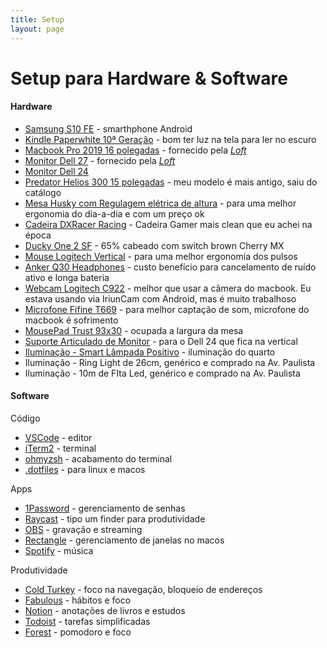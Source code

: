 ```yaml
---
title: Setup
layout: page
---
```


# Setup para Hardware & Software

<div class="breaker"></div>

#### Hardware

-   [Samsung S10 FE](https://www.samsung.com/br/smartphones/galaxy-s20/galaxy-s20-fe/) - smarthphone Android
-   [Kindle Paperwhite 10ª Geração](https://www.amazon.com.br/kindle/s?k=kindle) - bom ter luz na tela para ler no escuro
-   [Macbook Pro 2019 16 polegadas](https://support.apple.com/kb/SP809) - fornecido pela _[Loft](https://loft.com.br/)_
-   [Monitor Dell 27](https://www.dell.com/pt-br/shop/monitor-dell-de-27-p2720d/apd/210-aulk/monitores-e-acess%C3%B3rios) - fornecido pela _[Loft](https://loft.com.br/)_
-   [Monitor Dell 24](https://www.dell.com/pt/empresas/p/dell-u2419h-monitor/pd)
-   [Predator Helios 300 15 polegadas](https://www.acer.com/ac/pt/PT/content/predator-models/laptops/predatorhelios300) - meu modelo é mais antigo, saiu do catálogo
-   [Mesa Husky com Regulagem elétrica de altura](https://www.kabum.com.br/produto/135440/mesa-office-husky-technologies-900-preto-regulagem-de-altura-automatica-memorizacao-4-usuarios-anti-esmagamento-htct001) - para uma melhor ergonomia do dia-a-dia e com um preço ok
-   [Cadeira DXRacer Racing](https://www.dxracer.com.br/cadeira-dxracer-racing-rw01n-8-p985975) - Cadeira Gamer mais clean que eu achei na época
-   [Ducky One 2 SF](https://www.duckychannel.com.tw/en/Ducky-One2-SF) - 65% cabeado com switch brown Cherry MX
-   [Mouse Logitech Vertical](https://www.logitech.com/pt-br/products/mice/mx-vertical-ergonomic-mouse.910-005447.html) - para uma melhor ergonomia dos pulsos
-   [Anker Q30 Headphones](https://www.anker.com/products/variant/life-q30/A3028011) - custo benefício para cancelamento de ruído ativo e longa bateria
-   [Webcam Logitech C922](https://www.logitech.com/pt-br/products/webcams/c922-pro-stream-webcam.html) - melhor que usar a câmera do macbook. Eu estava usando via IriunCam com Android, mas é muito trabalhoso
-   [Microfone Fifine T669](https://www.fifinemicrofones.com.br/collections/mais-vendidos/products/microfone-condensador-fifine-usb-t669-com-kit-de-estudio-2) - para melhor captação de som, microfone do macbook é sofrimento
-   [MousePad Trust 93x30](https://produto.mercadolivre.com.br/MLB-1679110306-mousepad-trust-t21569-gxt-758-xxl-_JM) - ocupada a largura da mesa
-   [Suporte Articulado de Monitor](https://www.amazon.com.br/Suporte-Monitor-Elg-F80N-Preto/dp/B0765KZ264) - para o Dell 24 que fica na vertical
-   [Iluminação - Smart Lâmpada Positivo](https://www.positivocasainteligente.com.br/smart-lampada) - iluminação do quarto
-   Iluminação - Ring Light de 26cm, genérico e comprado na Av. Paulista
-   Iluminação - 10m de FIta Led, genérico e comprado na Av. Paulista

<div class="breaker"></div>

#### Software

Código

-   [VSCode](https://code.visualstudio.com/) - editor
-   [iTerm2](https://iterm2.com/) - terminal
-   [ohmyzsh](https://ohmyz.sh/) - acabamento do terminal
-   [.dotfiles](https://github.com/sergiokopplin/.dotfiles) - para linux e macos

Apps

-   [1Password](https://1password.com/pt/) - gerenciamento de senhas
-   [Raycast](https://www.raycast.com/) - tipo um finder para produtividade
-   [OBS](https://obsproject.com/pt-br/download) - gravação e streaming
-   [Rectangle](https://rectangleapp.com/) - gerenciamento de janelas no macos
-   [Spotify](https://www.spotify.com/) - música

Produtividade

-   [Cold Turkey](https://getcoldturkey.com/) - foco na navegação, bloqueio de endereços
-   [Fabulous](https://www.thefabulous.co/) - hábitos e foco
-   [Notion](https://www.notion.so/pt-br) - anotações de livros e estudos
-   [Todoist](https://todoist.com/) - tarefas simplificadas
-   [Forest](https://www.forestapp.cc/) - pomodoro e foco
